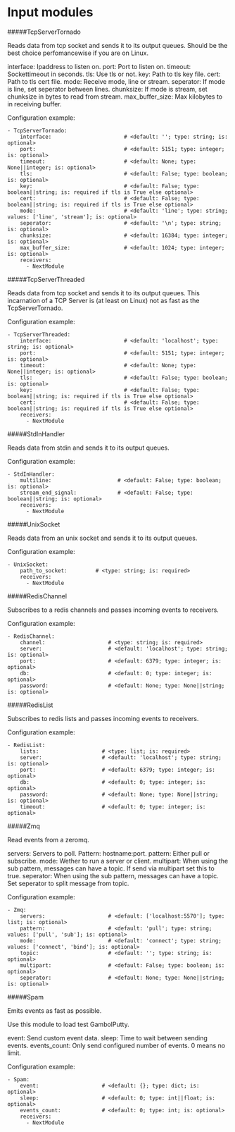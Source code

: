 Input modules
==========
#####TcpServerTornado

Reads data from tcp socket and sends it to its output queues.
Should be the best choice perfomancewise if you are on Linux.

interface:  Ipaddress to listen on.
port:       Port to listen on.
timeout:    Sockettimeout in seconds.
tls:        Use tls or not.
key:        Path to tls key file.
cert:       Path to tls cert file.
mode:       Receive mode, line or stream.
seperator:  If mode is line, set seperator between lines.
chunksize:  If mode is stream, set chunksize in bytes to read from stream.
max_buffer_size: Max kilobytes to in receiving buffer.

Configuration example:

    - TcpServerTornado:
        interface:                       # <default: ''; type: string; is: optional>
        port:                            # <default: 5151; type: integer; is: optional>
        timeout:                         # <default: None; type: None||integer; is: optional>
        tls:                             # <default: False; type: boolean; is: optional>
        key:                             # <default: False; type: boolean||string; is: required if tls is True else optional>
        cert:                            # <default: False; type: boolean||string; is: required if tls is True else optional>
        mode:                            # <default: 'line'; type: string; values: ['line', 'stream']; is: optional>
        seperator:                       # <default: '\n'; type: string; is: optional>
        chunksize:                       # <default: 16384; type: integer; is: optional>
        max_buffer_size:                 # <default: 1024; type: integer; is: optional>
        receivers:
          - NextModule


#####TcpServerThreaded

Reads data from tcp socket and sends it to its output queues.
This incarnation of a TCP Server is (at least on Linux) not as fast as the TcpServerTornado.

Configuration example:

    - TcpServerThreaded:
        interface:                       # <default: 'localhost'; type: string; is: optional>
        port:                            # <default: 5151; type: integer; is: optional>
        timeout:                         # <default: None; type: None||integer; is: optional>
        tls:                             # <default: False; type: boolean; is: optional>
        key:                             # <default: False; type: boolean||string; is: required if tls is True else optional>
        cert:                            # <default: False; type: boolean||string; is: required if tls is True else optional>
        receivers:
          - NextModule

#####StdInHandler

Reads data from stdin and sends it to its output queues.

Configuration example:

    - StdInHandler:
        multiline:                     # <default: False; type: boolean; is: optional>
        stream_end_signal:             # <default: False; type: boolean||string; is: optional>
        receivers:
          - NextModule

#####UnixSocket

Reads data from an unix socket and sends it to its output queues.

Configuration example:

    - UnixSocket:
        path_to_socket:         # <type: string; is: required>
        receivers:
          - NextModule

#####RedisChannel

Subscribes to a redis channels and passes incoming events to receivers.

Configuration example:

    - RedisChannel:
        channel:                    # <type: string; is: required>
        server:                     # <default: 'localhost'; type: string; is: optional>
        port:                       # <default: 6379; type: integer; is: optional>
        db:                         # <default: 0; type: integer; is: optional>
        password:                   # <default: None; type: None||string; is: optional>

#####RedisList

Subscribes to redis lists and passes incoming events to receivers.

Configuration example:

    - RedisList:
        lists:                    # <type: list; is: required>
        server:                   # <default: 'localhost'; type: string; is: optional>
        port:                     # <default: 6379; type: integer; is: optional>
        db:                       # <default: 0; type: integer; is: optional>
        password:                 # <default: None; type: None||string; is: optional>
        timeout:                  # <default: 0; type: integer; is: optional>

#####Zmq

Read events from a zeromq.

servers: Servers to poll. Pattern: hostname:port.
pattern: Either pull or subscribe.
mode: Wether to run a server or client.
multipart: When using the sub pattern, messages can have a topic. If send via multipart set this to true.
seperator: When using the sub pattern, messages can have a topic. Set seperator to split message from topic.

Configuration example:

    - Zmq:
        servers:                    # <default: ['localhost:5570']; type: list; is: optional>
        pattern:                    # <default: 'pull'; type: string; values: ['pull', 'sub']; is: optional>
        mode:                       # <default: 'connect'; type: string; values: ['connect', 'bind']; is: optional>
        topic:                      # <default: ''; type: string; is: optional>
        multipart:                  # <default: False; type: boolean; is: optional>
        seperator:                  # <default: None; type: None||string; is: optional>

#####Spam

Emits events as fast as possible.

Use this module to load test GambolPutty.

event: Send custom event data.
sleep: Time to wait between sending events.
events_count: Only send configured number of events. 0 means no limit.

Configuration example:

    - Spam:
        event:                    # <default: {}; type: dict; is: optional>
        sleep:                    # <default: 0; type: int||float; is: optional>
        events_count:             # <default: 0; type: int; is: optional>
        receivers:
          - NextModule